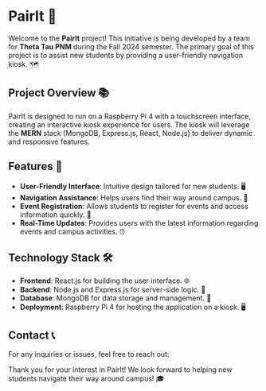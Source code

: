 # PairIt 🎉

Welcome to the **PairIt** project! This initiative is being developed by a team for **Theta Tau PNM** during the Fall 2024 semester. The primary goal of this project is to assist new students by providing a user-friendly navigation kiosk. 🗺️

## Project Overview 📚

PairIt is designed to run on a Raspberry Pi 4 with a touchscreen interface, creating an interactive kiosk experience for users. The kiosk will leverage the **MERN** stack (MongoDB, Express.js, React, Node.js) to deliver dynamic and responsive features.

## Features 🌟

- **User-Friendly Interface**: Intuitive design tailored for new students. 🖥️
- **Navigation Assistance**: Helps users find their way around campus. 🧭
- **Event Registration**: Allows students to register for events and access information quickly. 📝
- **Real-Time Updates**: Provides users with the latest information regarding events and campus activities. ⏰

## Technology Stack 🛠️

- **Frontend**: React.js for building the user interface. 🌐
- **Backend**: Node.js and Express.js for server-side logic. 🚀
- **Database**: MongoDB for data storage and management. 💾
- **Deployment**: Raspberry Pi 4 for hosting the application on a kiosk. 🖥️

## Contact 📞
For any inquiries or issues, feel free to reach out:

Thank you for your interest in PairIt! We look forward to helping new students navigate their way around campus! 🎓

